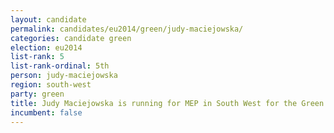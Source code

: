 ```yaml
---
layout: candidate
permalink: candidates/eu2014/green/judy-maciejowska/
categories: candidate green
election: eu2014
list-rank: 5
list-rank-ordinal: 5th
person: judy-maciejowska
region: south-west
party: green
title: Judy Maciejowska is running for MEP in South West for the Green Party
incumbent: false
---
```

